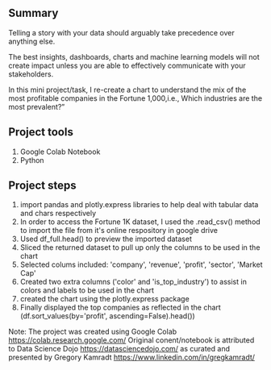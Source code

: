 
## Summary 
Telling a story with your data should arguably take precedence over anything else. 

The best insights, dashboards, charts and machine learning models will not create impact unless you are able to effectively communicate with your stakeholders. 

In this mini project/task, I re-create a chart to understand the mix of the most profitable companies in the Fortune 1,000,i.e., Which industries are the most prevalent?” 



## Project tools
 1. Google Colab Notebook
 2. Python 


## Project steps
1. import pandas and plotly.express libraries to help deal with tabular data and chars respectively 
2. In order to access the Fortune 1K dataset, I used the .read_csv() method to import the file from it's online respository in google drive
3. Used df_full.head() to preview the imported dataset
4. Sliced the returned dataset to pull up only the columns to be used in the chart 
5. Selected colums included: 'company', 'revenue', 'profit', 'sector', 'Market Cap'
6. Created two extra columns ('color' and 'is_top_industry') to assist in colors and labels to be used in the chart 
7. created the chart using the plotly.express package
8. Finally displayed the top companies as reflected in the chart (df.sort_values(by='profit', ascending=False).head())

Note: The project was created using Google Colab https://colab.research.google.com/
Original conent/notebook is attributed to Data Science Dojo https://datasciencedojo.com/ as curated and presented by Gregory Kamradt https://www.linkedin.com/in/gregkamradt/

